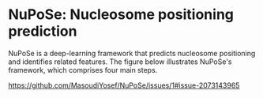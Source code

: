 # NuPoSe: Nucleosome positioning prediction

NuPoSe is a deep-learning framework that predicts nucleosome positioning and identifies related features. The figure below illustrates NuPoSe's framework, which comprises four main steps.

https://github.com/MasoudiYosef/NuPoSe/issues/1#issue-2073143965
